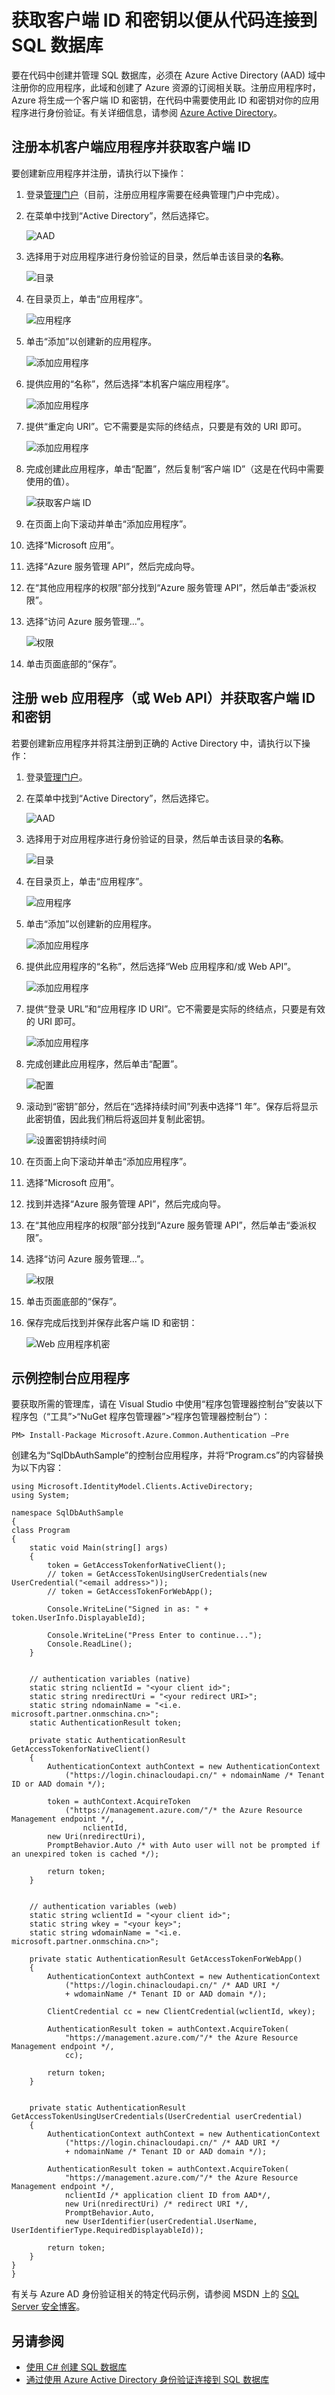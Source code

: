 <properties
   pageTitle="注册你的应用程序并获取客户端 ID 和密钥以便从代码连接到 SQL 数据库 |Azure"
   description="获取客户端 ID 和密钥以便从代码访问 SQL 数据库。"
   services="sql-database"
   documentationCenter=""
   authors="stevestein"
   manager="jhubbard"
   editor=""
   tags=""/>

<tags
   ms.service="sql-database"
   ms.date="03/15/2016"
   wacn.date="04/06/2016"/>

# 获取客户端 ID 和密钥以便从代码连接到 SQL 数据库

要在代码中创建并管理 SQL 数据库，必须在 Azure Active Directory (AAD) 域中注册你的应用程序，此域和创建了 Azure 资源的订阅相关联。注册应用程序时，Azure 将生成一个客户端 ID 和密钥，在代码中需要使用此 ID 和密钥对你的应用程序进行身份验证。有关详细信息，请参阅 [Azure Active Directory](/documentation/services/active-directory)。

## 注册本机客户端应用程序并获取客户端 ID

要创建新应用程序并注册，请执行以下操作：

1. 登录[管理门户](https://manage.windowsazure.cn)（目前，注册应用程序需要在经典管理门户中完成）。
1. 在菜单中找到“Active Directory”，然后选择它。

    ![AAD][1]

2. 选择用于对应用程序进行身份验证的目录，然后单击该目录的**名称**。

    ![目录][4]

3. 在目录页上，单击“应用程序”。

    ![应用程序][5]

4. 单击“添加”以创建新的应用程序。

    ![添加应用程序][6]

5. 提供应用的“名称”，然后选择“本机客户端应用程序”。

    ![添加应用程序][7]

6. 提供“重定向 URI”。它不需要是实际的终结点，只要是有效的 URI 即可。

    ![添加应用程序][8]

7. 完成创建此应用程序，单击“配置”，然后复制“客户端 ID”（这是在代码中需要使用的值）。

    ![获取客户端 ID][9]


1. 在页面上向下滚动并单击“添加应用程序”。
1. 选择“Microsoft 应用”。
1. 选择“Azure 服务管理 API”，然后完成向导。
2. 在“其他应用程序的权限”部分找到“Azure 服务管理 API”，然后单击“委派权限”。
3. 选择“访问 Azure 服务管理...”。

    ![权限][2]

2. 单击页面底部的“保存”。



## 注册 web 应用程序（或 Web API）并获取客户端 ID 和密钥

若要创建新应用程序并将其注册到正确的 Active Directory 中，请执行以下操作：

1. 登录[管理门户](https://manage.windowsazure.cn)。
1. 在菜单中找到“Active Directory”，然后选择它。

    ![AAD][1]

2. 选择用于对应用程序进行身份验证的目录，然后单击该目录的**名称**。

    ![目录][4]

3. 在目录页上，单击“应用程序”。

    ![应用程序][5]

4. 单击“添加”以创建新的应用程序。

    ![添加应用程序][6]

5. 提供此应用程序的“名称”，然后选择“Web 应用程序和/或 Web API”。

    ![添加应用程序][10]

6. 提供“登录 URL”和“应用程序 ID URI”。它不需要是实际的终结点，只要是有效的 URI 即可。

    ![添加应用程序][11]

7. 完成创建此应用程序，然后单击“配置”。

    ![配置][12]

8. 滚动到“密钥”部分，然后在“选择持续时间”列表中选择“1 年”。保存后将显示此密钥值，因此我们稍后将返回并复制此密钥。

    ![设置密钥持续时间][13]



1. 在页面上向下滚动并单击“添加应用程序”。
1. 选择“Microsoft 应用”。
1. 找到并选择“Azure 服务管理 API”，然后完成向导。
2. 在“其他应用程序的权限”部分找到“Azure 服务管理 API”，然后单击“委派权限”。
3. 选择“访问 Azure 服务管理...”。

    ![权限][2]

2. 单击页面底部的“保存”。
3. 保存完成后找到并保存此客户端 ID 和密钥：

    ![Web 应用程序机密][14]


## 示例控制台应用程序


要获取所需的管理库，请在 Visual Studio 中使用“程序包管理器控制台”[](http://docs.nuget.org/Consume/Package-Manager-Console)安装以下程序包（“工具”>“NuGet 程序包管理器”>“程序包管理器控制台”）：


    PM> Install-Package Microsoft.Azure.Common.Authentication –Pre


创建名为“SqlDbAuthSample”的控制台应用程序，并将“Program.cs”的内容替换为以下内容：

    using Microsoft.IdentityModel.Clients.ActiveDirectory;
    using System;
    
    namespace SqlDbAuthSample
    {
    class Program
    {
        static void Main(string[] args)
        {
            token = GetAccessTokenforNativeClient();
            // token = GetAccessTokenUsingUserCredentials(new UserCredential("<email address>"));
            // token = GetAccessTokenForWebApp();

            Console.WriteLine("Signed in as: " + token.UserInfo.DisplayableId);

            Console.WriteLine("Press Enter to continue...");
            Console.ReadLine();
        }


        // authentication variables (native)
        static string nclientId = "<your client id>";
        static string nredirectUri = "<your redirect URI>";
        static string ndomainName = "<i.e. microsoft.partner.onmschina.cn>";
        static AuthenticationResult token;

        private static AuthenticationResult GetAccessTokenforNativeClient()
        {
            AuthenticationContext authContext = new AuthenticationContext
                ("https://login.chinacloudapi.cn/" + ndomainName /* Tenant ID or AAD domain */);

            token = authContext.AcquireToken
                ("https://management.azure.com/"/* the Azure Resource Management endpoint */,
                    nclientId,
            new Uri(nredirectUri),
            PromptBehavior.Auto /* with Auto user will not be prompted if an unexpired token is cached */);

            return token;
        }


        // authentication variables (web)
        static string wclientId = "<your client id>";
        static string wkey = "<your key>";
        static string wdomainName = "<i.e. microsoft.partner.onmschina.cn>";

        private static AuthenticationResult GetAccessTokenForWebApp()
        {
            AuthenticationContext authContext = new AuthenticationContext
                ("https://login.chinacloudapi.cn/" /* AAD URI */
                + wdomainName /* Tenant ID or AAD domain */);

            ClientCredential cc = new ClientCredential(wclientId, wkey);

            AuthenticationResult token = authContext.AcquireToken(
                "https://management.azure.com/"/* the Azure Resource Management endpoint */,
                cc);

            return token;
        }


        private static AuthenticationResult GetAccessTokenUsingUserCredentials(UserCredential userCredential)
        {
            AuthenticationContext authContext = new AuthenticationContext
                ("https://login.chinacloudapi.cn/" /* AAD URI */
                + ndomainName /* Tenant ID or AAD domain */);

            AuthenticationResult token = authContext.AcquireToken(
                "https://management.azure.com/"/* the Azure Resource Management endpoint */,
                nclientId /* application client ID from AAD*/,
                new Uri(nredirectUri) /* redirect URI */,
                PromptBehavior.Auto,
                new UserIdentifier(userCredential.UserName, UserIdentifierType.RequiredDisplayableId));

            return token;
        }
    }
    }


有关与 Azure AD 身份验证相关的特定代码示例，请参阅 MSDN 上的 [SQL Server 安全博客](http://blogs.msdn.com/b/sqlsecurity)。

## 另请参阅

- [使用 C# 创建 SQL 数据库](/documentation/articles/sql-database-get-started-csharp/)
- [通过使用 Azure Active Directory 身份验证连接到 SQL 数据库](/documentation/articles/sql-database-aad-authentication/)



<!--Image references-->
[1]: ./media/sql-database-client-id-keys/aad.png
[2]: ./media/sql-database-client-id-keys/permissions.png
[3]: ./media/sql-database-client-id-keys/getdomain.png
[4]: ./media/sql-database-client-id-keys/aad2.png
[5]: ./media/sql-database-client-id-keys/aad-applications.png
[6]: ./media/sql-database-client-id-keys/add.png
[7]: ./media/sql-database-client-id-keys/add-application.png
[8]: ./media/sql-database-client-id-keys/add-application2.png
[9]: ./media/sql-database-client-id-keys/clientid.png
[10]: ./media/sql-database-client-id-keys/add-application-web.png
[11]: ./media/sql-database-client-id-keys/add-application-app-properties.png
[12]: ./media/sql-database-client-id-keys/configure.png
[13]: ./media/sql-database-client-id-keys/key-duration.png
[14]: ./media/sql-database-client-id-keys/web-secrets.png

<!---HONumber=Mooncake_0328_2016-->
